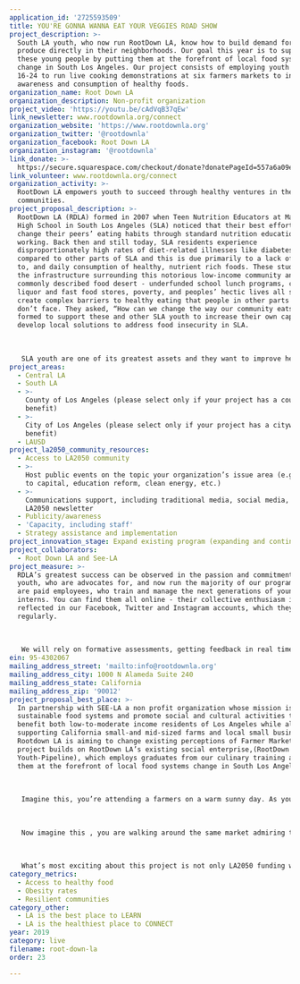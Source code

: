 ```yaml
---
application_id: '2725593509'
title: YOU'RE GONNA WANNA EAT YOUR VEGGIES ROAD SHOW
project_description: >-
  South LA youth, who now run RootDown LA, know how to build demand for fresh
  produce directly in their neighborhoods. Our goal this year is to support
  these young people by putting them at the forefront of local food systems
  change in South Los Angeles. Our project consists of employing youth ages
  16-24 to run live cooking demonstrations at six farmers markets to increase
  awareness and consumption of healthy foods.
organization_name: Root Down LA
organization_description: Non-profit organization
project_video: 'https://youtu.be/cAdVqB37qEw'
link_newsletter: www.rootdownla.org/connect
organization_website: 'https://www.rootdownla.org'
organization_twitter: '@rootdownla'
organization_facebook: Root Down LA
organization_instagram: '@rootdownla'
link_donate: >-
  https://secure.squarespace.com/checkout/donate?donatePageId=557a6a09e4b0e26cf0c25b8d
link_volunteer: www.rootdownla.org/connect
organization_activity: >-
  RootDown LA empowers youth to succeed through healthy ventures in their
  communities.
project_proposal_description: >-
  RootDown LA (RDLA) formed in 2007 when Teen Nutrition Educators at Manual Arts
  High School in South Los Angeles (SLA) noticed that their best efforts to
  change their peers’ eating habits through standard nutrition education weren’t
  working. Back then and still today, SLA residents experience
  disproportionately high rates of diet-related illnesses like diabetes,
  compared to other parts of SLA and this is due primarily to a lack of access
  to, and daily consumption of healthy, nutrient rich foods. These students saw
  the infrastructure surrounding this notorious low-income community and
  commonly described food desert - underfunded school lunch programs, copious
  liquor and fast food stores, poverty, and peoples’ hectic lives all still
  create complex barriers to healthy eating that people in other parts of LA
  don’t face. They asked, “How can we change the way our community eats?” RDLA
  formed to support these and other SLA youth to increase their own capacity to
  develop local solutions to address food insecurity in SLA.
   
   
   
   SLA youth are one of its greatest assets and they want to improve health and wealth outcomes in their community. Many continue working with RDLA in unpaid capacities for as long as they can, but as they near graduation and begin to attend local colleges they need jobs to support themselves and their families. To that end, RDLA has sought to create paid positions for SLA youth, not just as interns in our educational programs, but also as staff members. Today, RDLA staff members are primarily young people from South LA who have come through RDLA’s programs. In the past 10 years, SLA youth and other residents and community partners have been part of all project formation - from formal evaluation focus groups, to project brain-storming, to casual planning conversations in RDLA gardens.
project_areas:
  - Central LA
  - South LA
  - >-
    County of Los Angeles (please select only if your project has a countywide
    benefit)
  - >-
    City of Los Angeles (please select only if your project has a citywide
    benefit)
  - LAUSD
project_la2050_community_resources:
  - Access to LA2050 community
  - >-
    Host public events on the topic your organization’s issue area (e.g. access
    to capital, education reform, clean energy, etc.) 
  - >-
    Communications support, including traditional media, social media, and
    LA2050 newsletter
  - Publicity/awareness
  - 'Capacity, including staff'
  - Strategy assistance and implementation
project_innovation_stage: Expand existing program (expanding and continuing ongoing successful projects)
project_collaborators:
  - Root Down LA and See-LA
project_measure: >-
  RDLA’s greatest success can be observed in the passion and commitment from our
  youth, who are advocates for, and now run the majority of our programs; eleven
  are paid employees, who train and manage the next generations of younger youth
  interns. You can find them all online - their collective enthusiasm is
  reflected in our Facebook, Twitter and Instagram accounts, which they post in,
  regularly.
   
   
   
   We will rely on formative assessments, getting feedback in real time and redirecting when necessary. Summative assessments will use both quantitative and qualitative measurements - such as the increase in knowledge and confidence of trainees, increased access to healthy food, and the number of graduates who secure employment. We measure progress of the organization in terms of the depth of our partnerships in the community, and our relevance where we work, as is expressed by constant demand for us to increase our programming.
ein: 95-4302067
mailing_address_street: 'mailto:info@rootdownla.org'
mailing_address_city: 1000 N Alameda Suite 240
mailing_address_state: California
mailing_address_zip: '90012'
project_proposal_best_place: >-
  In partnership with SEE-LA a non profit organization whose mission is to build
  sustainable food systems and promote social and cultural activities that
  benefit both low-to-moderate income residents of Los Angeles while also
  supporting California small-and mid-sized farms and local small business -
  Rootdown LA is aiming to change existing perceptions of Farmer Markets. This
  project builds on RootDown LA’s existing social enterprise,(RootDown LA’s
  Youth-Pipeline), which employs graduates from our culinary training and puts
  them at the forefront of local food systems change in South Los Angeles.
   
   
   
   Imagine this, you’re attending a farmers on a warm sunny day. As you walk around you are greeted by friendly vendors. You begin to notice beautiful produce on display , vibrant colors, familiar and unfamiliar items, but most importantly you begin to notice produce prices discouraging you from buying anything from the market that day. This is the story many of us face while attending local farmers markets.
   
   
   
   Now imagine this , you are walking around the same market admiring the same things but right before you observe prices you are approached by one of RootDown LA’s youths who is inviting you over to a booth for a free youth-led live-cooking demonstration. This demo is featuring a healthy meal made with produce you can find at the market. You are not only observing youth trainees cook like pros and obtaining a free food sample, you are receiving free recipe cards, learning about zero waste concepts,health benefits,cooking tips and techniques, and learning about the benefits of spending your dollars locally all aimed to increase points and awareness to access points for healthy food.
   
   
   
   What’s most exciting about this project is not only LA2050 funding will allow us to increase youth employment starting in South Los Angeles , but will give young people an opportunity to get to know more precisely, their peers’, parents’ and neighbors’ complex barriers to healthy eating, so they could better address and dismantle those barriers SLA youth are one of its greatest assets and they want to improve health and wealth outcomes in their community. Many continue working with RDLA in unpaid capacities for as long as they can, but as they near graduation and begin to attend local colleges they need jobs to support themselves and their families. To that end, RDLA has sought to create paid positions for SLA youth, not just as interns in our educational programs, but also as staff members. Today, RDLA staff members are primarily young people from South LA who have come through RDLA’s programs. In the past 10 years, SLA youth and other residents and community partners have been part of all project formation - from formal evaluation focus groups, to project brain-storming, to casual planning conversations in RDLA gardens.
category_metrics:
  - Access to healthy food
  - Obesity rates
  - Resilient communities
category_other:
  - LA is the best place to LEARN
  - LA is the healthiest place to CONNECT
year: 2019
category: live
filename: root-down-la
order: 23

---
```

